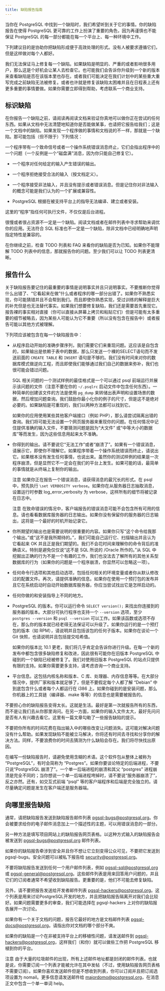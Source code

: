 ```yaml
---
title: 缺陷报告指南
---
```

当你在 PostgreSQL 中找到一个缺陷时，我们希望听到关于它的事情。你的缺陷报告在使得 PostgreSQL 更可靠的工作上扮演了重要的角色，因为再谨慎也不能保证 PostgreSQL 的每一部分都能在每一个平台上、每一种环境中工作。

下列建议目的是协助你把缺陷形成便于高效处理的形式。没有人被要求遵循它们，但是这样做对每个人都好。

我们无法保证马上修复每一个缺陷。如果缺陷是明显的、严重的或者影响很多用户，那么这是个好机会让某人去检查它。也可能我们会告诉你升级到一个新的版本来查看缺陷是否在该版本里也存在。或者我们可能决定在我们计划中的某些重大重写完成之前缺陷无法被修复。或者也许就是修复该缺陷太困难并且在日程表上还有更多重要的事情要做。如果你需要立即得到帮助，考虑联系一个商业支持。

## 标识缺陷

在你报告一个缺陷之前，请阅读再阅读文档来验证你真地可以做你正在尝试的任何东西。如果从文档中无法清楚地知道你是否能做某事，也请把它报告给我们；这是一个文档中的缺陷。如果发现一个程序做的事情和文档说的不一样，那就是一个缺陷。那可能包括（但不限于）下列情况：

一个程序带有一个致命信号或者一个操作系统错误消息终止，它们会指出程序中的一个问题（一个反例是一个“磁盘满”消息，因为你只能自己修复它）。

- 一个程序对任何给定的输入产生错误的输出。

- 一个程序拒绝接受合法的输入（按文档定义）。

- 一个程序接受非法输入，并且没有提示或者错误消息。但是记住你对非法输入的概念可能是我们认为的一个扩展或兼容性。

- PostgreSQL 根据在被支持平台上的指导无法编译、建立或者安装。

这里的“程序”指任何可执行文件，不仅仅是后台进程。

很慢或者很占资源不一定是一个缺陷。阅读文档或者在邮件列表中寻求帮助来调优你的应用。无法符合 SQL 标准也不一定是一个缺陷，除非文档中已经明确地声明指定特性是兼容的。

在你继续之前，检查 TODO 列表和 FAQ 来看你的缺陷是否为已知。如果你不能理解 TODO 列表中的信息，那就报告你的问题。至少我们可以让 TODO 列表更清晰。

## 报告什么

关于缺陷报告要记住的最重要的事情是说明事实并且只说明事实。不要推断你觉得什么出错了、“它看起来在做”什么或者程序的哪一部分出错了。如果你不熟悉实现，你可能猜错并且不会帮到我们。而且即使你熟悉实现，受过训练的解释是巨大的补充但是也无法替代事实。如果我们想要修复缺陷，我们还是需要首先重现它。报告裸的事实相对直接（你可以直接从屏幕上拷贝和粘贴它们）但是可能有太多重要的细节被略去，因为某些人可能认为它不重要（所以没有包含在报告中）或者报告可能以其他方式被理解。

下列项应该被包含在每一个缺陷报告中：

- 从程序启动开始的准确步骤序列，我们需要它们来重现问题。这应该是自包含的，如果输出是依赖于表中的数据，那么只发送一个裸的SELECT语句而不发送前面的 `CREATE TABLE` 和 `INSERT` 语句是不够的。我们没有时间来对你的数据库模式做逆向工程，而且即使我们能够通过我们自己的数据来弥补，我们也很可能会错过问题。

   SQL 相关问题的一个测试样例的最佳格式是一个可以通过 psql 前端运行并展示该问题的文件（注意不要在你的 `~/.psqlrc` 启动文件中包含任何东西）。一种简单的创建该文件的方法是使用 `pg_dump` 来转储出表声明和设置场景的数据，然后增加问题查询。我们鼓励你最小化你的例子的尺寸，但是这不是绝对必要的。如果缺陷是可重现的，我们以两种方法都可以找到它。

   如果你的应用使用某些其他客户端接口（例如 PHP），那么请尝试隔离出错的查询。我们将可能无法设置一个网页服务器来重现你的问题。在任何情况中记住提供准确的输入文件，不要猜测问题是因为“大文件” 或“中等大小的数据库”等而发生，因为这些信息用起来太不准确。

- 你得到的输出。请不要说它“无法工作”或者“崩溃了”。如果有一个错误消息，请展示它，即使你不理解它。如果程序带着一个操作系统错误而终止，请说出它。如果根本没有发生任何事情，也说出来。虽然你的测试样例的结果是一次程序崩溃，但是显然它不一定会在我们的平台上发生。如果可能的话，最简单的事情就是从终端上复制你的输出。

   注意
   如果你正在报告一个错误消息，请获得消息的最冗长的形式。在 psql 中，预先执行 `\set VERBOSITY verbose`。如果你在从服务器日志抽取消息，设置运行时参数 log_error_verbosity 为 verbose，这样所有的细节将被记录在日志中。

   注意
   在致命错误的情况中，客户端报告的错误消息可能不会包含所有可用的信息。请也看看数据库服务器的日志输出。如果你没有保留你的服务器的日志输出，这将是一个最好的时机开始记录它。

- 你所期望的输出也是需要说明的很重要的内容。如果你只写“这个命令给我那个输出。”或“这不是我所期待的。”，我们可能自己运行它、扫描输出并且认为它看起来 OK 并且正是我们期望的。我们不会花时间来理解你的命令背后的准确语义。特别是避免仅仅说“这不是 SQL 所说的 /Oracle 所作的。”从 SQL 中挖掘出正确的行为不是一个有趣的工作，我们也没法去了解所有的其他关系型数据库的行为（如果你的问题是一个程序崩溃，你显然可以忽略这一项）。

- 任何命令行选项和其他启动选项，包括任何相关的环境变量或者你从默认修改过的配置文件。再次，请提供准确的信息。如果你在使用一个预打包的发布并且它在系统启动时自动开始数据库服务器，你应当尝试找出它是怎样启动的。

- 任何你做的和安装指导上不同的地方。

- PostgreSQL 的版本。你可以运行命令 `SELECT version();` 来找出你连接到的服务器的版本。大部分可执行程序也支持一个 `--version` 选项，至少 `postgres --version` 和 `psql --version` 可以工作。如果该函数或选项不存在，那么你的版本就已经老得无法保证可以升级了。如果你运行的是一个预打包的版本（如 RPM），请说明并且包括该包的任何子版本。如果你在谈论一个 Git 快照，也请说明并且包括提交哈希值。

   如果你的版本比 10.1 更老，我们将几乎肯定会告诉你进行升级。在每一个新的发布中都包含很多缺陷修复和改进，因此很有可能你在旧版本 PostgreSQL 中碰到的一个缺陷已经被修复了。我们对使用旧版本 PostgreSQL 的站点只提供有限的支持。如果你需要更多支持，请考虑咨询一个商业支持。

- 平台信息。这包括内核名称和版本、C 库、处理器、内存信息等等。在大部分情况中，提供厂家和版本就足够了，但是不要假定每个人都了解 “Debian” 中到底包含什么或者每个人都运行在 i386 上。如果你碰到的是安装问题，那么你机器上的工具链（编译器、make 等等）的信息也是需要被报告的。

不要担心你的缺陷报告变得太长。这就是生活。最好是第一次就报告所有的东西，而不是让我们去从你那里询问。在另一方面，如果你的输入文件太大，最好先问问是否有人有兴趣去看它。这里有一篇文章勾勒了一些报告缺陷的提示。

不要把你所有的时间花费在指出输入中的哪些改变让问题消失。这可能对解决问题没有什么帮助。如果发现缺陷不能被立马解决，你将还有时间去寻找和分享你的解决方法。同样，不要浪费你的时间去猜测为什么缺陷会存在。我们将尽快找出原因。

在编写一份缺陷报告时，请避免使用含糊的术语。这个软件包从整体上被称为 “PostgreSQL”，有时会简称为 “Postgres”。如果你要谈论特定的后端进程，不要只说“PostgreSQL 崩溃了”。一个单一后端进程的崩溃和其父 “postgres” 进程崩溃是完全不同的；当你想说一个单一后端进程垮掉时，请不要说“服务器崩溃了”，反之亦然。还有，如交互式前端 “psql” 等的客户端程序和后端是完全独立的。请尽量确定问题是发生在客户端还是服务器端。

## 向哪里报告缺陷

通常，请把缺陷报告发送到缺陷报告邮件列表 <pgsql-bugs@postgresql.org>。你会被要求给你的电子邮件消息加上一个描述性的主题，可以用错误消息的一部分。

另一种方法是填写项目网站上的缺陷报告网页表格。以这种方式输入的缺陷报告会被发送到 <pgsql-bugs@postgresql.org> 邮件列表。

如果你的缺陷报告牵涉到安全并且你不想让它立刻变得公众可见，不要把它发送到 pgsql-bugs。安全问题可以被私下报告给 <security@postgresql.org>。

不要将缺陷报告发送到任何一个用户邮件列表，例如 <pgsql-sql@postgresql.org> 或 <pgsql-general@postgresql.org>。这些邮件列表是用来回答用户问题的，并且它们的订阅者通常不希望收到缺陷报告。更重要的是，他们不可能去修复缺陷。

另外，请不要把报告发送给开发者邮件列表 <pgsql-hackers@postgresql.org>。这个列表是用来讨论PostgreSQL开发的地方，并且把缺陷报告隔离开对我们会比较好。如果问题需要更多的审查，我们可能选择在 pgsql-hackers 上对你的缺陷报告展开一次讨论。

如果你有一个关于文档的问题，报告它最好的地方是文档邮件列表 <pgsql-docs@postgresql.org>。请指出你对文档的哪个部分不爽。

如果你的缺陷是一个在非被支持平台上的移植性问题，请发送邮件到 <pgsql-hackers@postgresql.org>，这样我们（和你）就可以做些工作把 PostgreSQL 移植到你的平台。

注意
由于大量的垃圾邮件的出现，所有上述邮件地址都是封闭的邮件列表。也就是说，你需要订阅一个列表才能被允许在其中发帖（不过，使用缺陷报告网页表格不需要订阅）。如果你喜欢发送邮件但是不想收到列表，你可以订阅并且把订阅选项设置为 nomail。更多信息请发送邮件给 <majordomo@postgresql.org>，在消息正文中包含一个单一单词 help。
